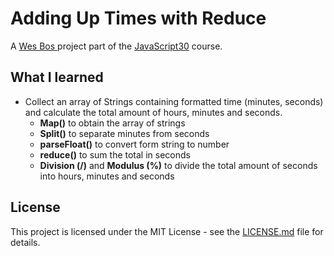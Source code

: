 # Adding Up Times with Reduce

A [Wes Bos ](http://wesbos.com/) project part of the [JavaScript30](https://javascript30.com/) course.

## What I learned

* Collect an array of Strings containing formatted time (minutes, seconds) and calculate the total amount of hours, minutes and seconds.
  * **Map()** to obtain the array of  strings
  * **Split()** to separate minutes from seconds
  * **parseFloat()** to convert form string to number
  * **reduce()** to sum the total in seconds
  * **Division (/)** and **Modulus (%)** to divide the total amount of seconds into hours, minutes and seconds

## License

This project is licensed under the MIT License - see the [LICENSE.md](LICENSE.md) file for details.